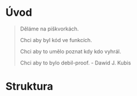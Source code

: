 # Úvod

> Děláme na piškvorkách.
> 
> Chci aby byl kód ve funkcích.
> 
> Chci aby to umělo poznat kdy kdo vyhrál.
> 
> Chci aby to bylo debil-proof.
		- Dawid J. Kubis

# Struktura


